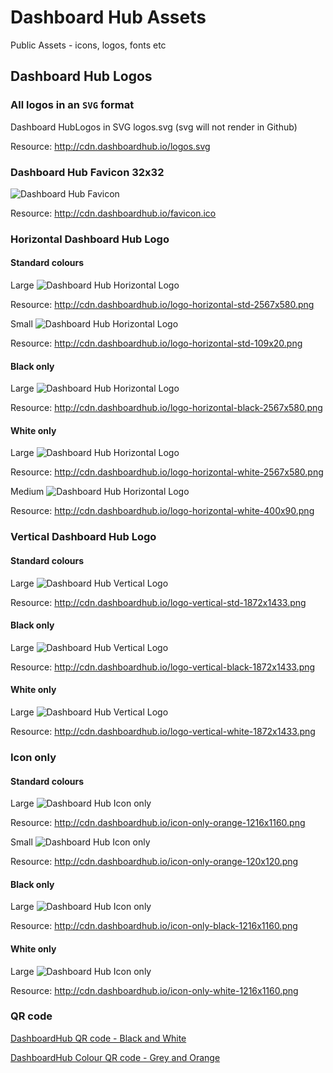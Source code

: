 # Dashboard Hub Assets

Public Assets - icons, logos, fonts etc

## Dashboard Hub Logos


### All logos in an `SVG` format

Dashboard HubLogos in SVG logos.svg (svg will not render in Github)

Resource: http://cdn.dashboardhub.io/logos.svg

### Dashboard Hub Favicon 32x32

![Dashboard Hub Favicon](favicon.ico)

Resource: http://cdn.dashboardhub.io/favicon.ico


### Horizontal Dashboard Hub Logo

#### Standard colours

Large
![Dashboard Hub Horizontal Logo](logo-horizontal-std-2567x580.png)

Resource: http://cdn.dashboardhub.io/logo-horizontal-std-2567x580.png

Small
![Dashboard Hub Horizontal Logo](logo-horizontal-std-109x20.png)

Resource: http://cdn.dashboardhub.io/logo-horizontal-std-109x20.png

#### Black only

Large
![Dashboard Hub Horizontal Logo](logo-horizontal-black-2567x580.png)

Resource: http://cdn.dashboardhub.io/logo-horizontal-black-2567x580.png

#### White only

Large
![Dashboard Hub Horizontal Logo](logo-horizontal-white-2567x580.png)

Resource: http://cdn.dashboardhub.io/logo-horizontal-white-2567x580.png

Medium
![Dashboard Hub Horizontal Logo](logo-horizontal-white-400x90.png)

Resource: http://cdn.dashboardhub.io/logo-horizontal-white-400x90.png


### Vertical Dashboard Hub Logo

#### Standard colours

Large
![Dashboard Hub Vertical Logo](logo-vertical-std-1872x1433.png)

Resource: http://cdn.dashboardhub.io/logo-vertical-std-1872x1433.png

#### Black only

Large
![Dashboard Hub Vertical Logo](logo-vertical-black-1872x1433.png)

Resource: http://cdn.dashboardhub.io/logo-vertical-black-1872x1433.png

#### White only

Large
![Dashboard Hub Vertical Logo](logo-vertical-white-1872x1433.png)

Resource: http://cdn.dashboardhub.io/logo-vertical-white-1872x1433.png


### Icon only

#### Standard colours

Large
![Dashboard Hub Icon only](icon-only-orange-1216x1160.png)

Resource: http://cdn.dashboardhub.io/icon-only-orange-1216x1160.png

Small
![Dashboard Hub Icon only](icon-only-orange-120x120.png)

Resource: http://cdn.dashboardhub.io/icon-only-orange-120x120.png

#### Black only

Large
![Dashboard Hub Icon only](icon-only-black-1216x1160.png)

Resource: http://cdn.dashboardhub.io/icon-only-black-1216x1160.png

#### White only

Large
![Dashboard Hub Icon only](icon-only-white-1216x1160.png)

Resource: http://cdn.dashboardhub.io/icon-only-white-1216x1160.png


### QR code

[DashboardHub QR code - Black and White](dashboardhub-qr-code.svg)

[DashboardHub Colour QR code - Grey and Orange](dashboardhub-qr-code-colour.svg)
